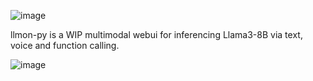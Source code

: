 ![image](https://github.com/3eeps/llmon-py/assets/55860052/5603c6b4-6b68-4814-96b1-bd46bff1c78e)

llmon-py is a WIP multimodal webui for inferencing Llama3-8B via text, voice and function calling.

![image](https://github.com/3eeps/llmon-py/assets/55860052/47a7b20f-a434-45db-82fe-1e7a28e48e05)
